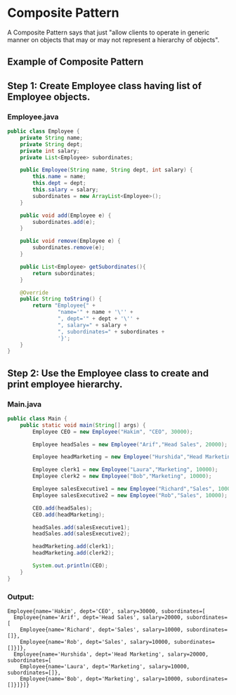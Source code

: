 # Composite Pattern
A Composite Pattern says that just "allow clients to operate in generic manner on objects that may or may not represent a hierarchy of objects".

## Example of Composite Pattern

## Step 1: Create Employee class having list of Employee objects.

### Employee.java

```java
public class Employee {
    private String name;
    private String dept;
    private int salary;
    private List<Employee> subordinates;

    public Employee(String name, String dept, int salary) {
        this.name = name;
        this.dept = dept;
        this.salary = salary;
        subordinates = new ArrayList<Employee>();
    }

    public void add(Employee e) {
        subordinates.add(e);
    }

    public void remove(Employee e) {
        subordinates.remove(e);
    }

    public List<Employee> getSubordinates(){
        return subordinates;
    }

    @Override
    public String toString() {
        return "Employee{" +
                "name='" + name + '\'' +
                ", dept='" + dept + '\'' +
                ", salary=" + salary +
                ", subordinates=" + subordinates +
                '}';
    }
}
```

## Step 2: Use the Employee class to create and print employee hierarchy.

### Main.java

```java
public class Main {
    public static void main(String[] args) {
        Employee CEO = new Employee("Hakim", "CEO", 30000);

        Employee headSales = new Employee("Arif","Head Sales", 20000);

        Employee headMarketing = new Employee("Hurshida","Head Marketing", 20000);

        Employee clerk1 = new Employee("Laura","Marketing", 10000);
        Employee clerk2 = new Employee("Bob","Marketing", 10000);

        Employee salesExecutive1 = new Employee("Richard","Sales", 10000);
        Employee salesExecutive2 = new Employee("Rob","Sales", 10000);

        CEO.add(headSales);
        CEO.add(headMarketing);

        headSales.add(salesExecutive1);
        headSales.add(salesExecutive2);

        headMarketing.add(clerk1);
        headMarketing.add(clerk2);

        System.out.println(CEO);
    }
}
```

### Output:

```
Employee{name='Hakim', dept='CEO', salary=30000, subordinates=[
  Employee{name='Arif', dept='Head Sales', salary=20000, subordinates=[
    Employee{name='Richard', dept='Sales', salary=10000, subordinates=[]}, 
    Employee{name='Rob', dept='Sales', salary=10000, subordinates=[]}]}, 
  Employee{name='Hurshida', dept='Head Marketing', salary=20000, subordinates=[
    Employee{name='Laura', dept='Marketing', salary=10000, subordinates=[]}, 
    Employee{name='Bob', dept='Marketing', salary=10000, subordinates=[]}]}]}
```
